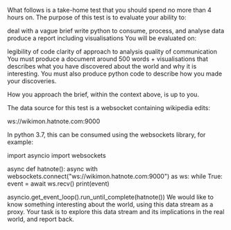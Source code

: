 What follows is a take-home test that you should spend no more than 4 hours on. The purpose of this test is to evaluate your ability to:

deal with a vague brief
write python to consume, process, and analyse data
produce a report including visualisations
You will be evaluated on:

legibility of code
clarity of approach to analysis
quality of communication
You must produce a document around 500 words + visualisations that describes what you have discovered about the world and why it is interesting. You must also produce python code to describe how you made your discoveries.

How you approach the brief, within the context above, is up to you.

The data source for this test is a websocket containing wikipedia edits:

ws://wikimon.hatnote.com:9000

In python 3.7, this can be consumed using the websockets library, for example:

import asyncio
import websockets

async def hatnote():
    async with websockets.connect("ws://wikimon.hatnote.com:9000") as ws:
        while True:
            event = await ws.recv()
            print(event)

asyncio.get_event_loop().run_until_complete(hatnote())
We would like to know something interesting about the world, using this data stream as a proxy. Your task is to explore this data stream and its implications in the real world, and report back.
